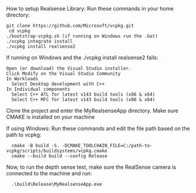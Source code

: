 How to setup Realsense Library:
  Run these commands in your home directory:
  
    git clone https://github.com/Microsoft/vcpkg.git
     cd vcpkg
    ./bootstrap-vcpkg.sh (if running on Windows run the .bat)
    ./vcpkg integrate install
    ./vcpkg install realsense2

  If running on Windows and the ./vcpkg install realsense2 fails:
   
    Open (or download) the Visual Studio installer.
    Click Modify on the Visual Studio Community
    In Workloads
      Select Desktop development with C++
    In Individual components
      Select C++ ATL for latest v143 build tools (x86 & x64)
      Select C++ MFC for latest v143 build tools (x86 & x64)

  Clone the project and enter the MyRealsenseApp directory.
  Make sure CMAKE is installed on your machine

  
  If using Windows:
    Run these commands and edit the file path based on the path to vcpkg:
  
      cmake -B build -S. -DCMAKE_TOOLCHAIN_FILE=C:/path-to-vcpkg/scripts/buildsystems/vcpkg.cmake
      cmake --build build --config Release
  
  Now, to run the depth sense test, make sure the RealSense camera is connected to the machine and run:
  
      .\build\Release\MyRealsenseApp.exe
  
